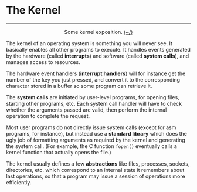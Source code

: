 # The Kernel

---

<center>
<p>Some kernel exposition. <a href="../../../Home.html">(~/)</a></p>
</center>

The kernel of an operating system is something you will never see. It basically enables all other programs to execute. It handles events generated by the hardware (called **interrupts**) and software (called **system calls**), and manages access to resources.

The hardware event handlers (**interrupt handlers**) will for instance get the number of the key you just pressed, and convert it to the corresponding character stored in a buffer so some program can retrieve it.

The **system calls** are initiated by user-level programs, for opening files, starting other programs, etc. Each system call handler will have to check whether the arguments passed are valid, then perform the internal operation to complete the request.

Most user programs do not directly issue system calls (except for asm programs, for instance), but instead use a **standard library** which does the ugly job of formatting arguments as required by the kernel and generating the system call. (For example, the C function `fopen()` eventually calls a kernel function that actually opens the file.)

The kernel usually defines a few **abstractions** like files, processes, sockets, directories, etc. which correspond to an internal state it remembers about last operations, so that a program may issue a session of operations more efficiently.

